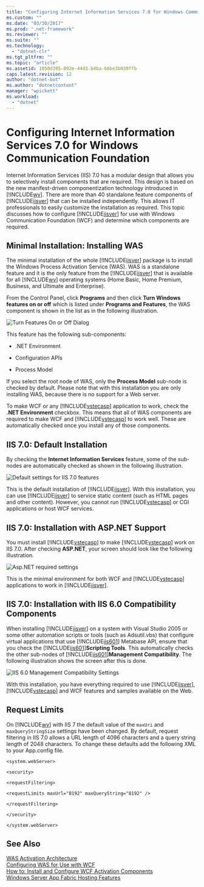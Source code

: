 ```yaml
---
title: "Configuring Internet Information Services 7.0 for Windows Communication Foundation"
ms.custom: ""
ms.date: "03/30/2017"
ms.prod: ".net-framework"
ms.reviewer: ""
ms.suite: ""
ms.technology: 
  - "dotnet-clr"
ms.tgt_pltfrm: ""
ms.topic: "article"
ms.assetid: 1050d395-092e-44d3-b4ba-66be3b039ffb
caps.latest.revision: 12
author: "dotnet-bot"
ms.author: "dotnetcontent"
manager: "wpickett"
ms.workload: 
  - "dotnet"
---
```

# Configuring Internet Information Services 7.0 for Windows Communication Foundation
Internet Information Services (IIS) 7.0 has a modular design that allows you to selectively install components that are required. This design is based on the new manifest-driven componentization technology introduced in [!INCLUDE[wv](../../../../includes/wv-md.md)]. There are more than 40 standalone feature components of [!INCLUDE[iisver](../../../../includes/iisver-md.md)] that can be installed independently. This allows IT professionals to easily customize the installation as required. This topic discusses how to configure [!INCLUDE[iisver](../../../../includes/iisver-md.md)] for use with Windows Communication Foundation (WCF) and determine which components are required.  
  
## Minimal Installation: Installing WAS  
 The minimal installation of the whole [!INCLUDE[iisver](../../../../includes/iisver-md.md)] package is to install the Windows Process Activation Service (WAS). WAS is a standalone feature and it is the only feature from the [!INCLUDE[iisver](../../../../includes/iisver-md.md)] that is available for all [!INCLUDE[wv](../../../../includes/wv-md.md)] operating systems (Home Basic, Home Premium, Business, and Ultimate and Enterprise).  
  
 From the Control Panel, click **Programs** and then click **Turn Windows features on or off** which is listed under **Programs and Features**, the WAS component is shown in the list as in the following illustration.  
  
 ![Turn Features On or Off Dialog](../../../../docs/framework/wcf/feature-details/media/wcfc-turnfeaturesonoroffs.gif "wcfc_TurnFeaturesOnOrOffs")  
  
 This feature has the following sub-components:  
  
-   .NET Environment  
  
-   Configuration APIs  
  
-   Process Model  
  
 If you select the root node of WAS, only the **Process Model** sub-node is checked by default. Please note that with this installation you are only installing WAS, because there is no support for a Web server.  
  
 To make WCF or any [!INCLUDE[vstecasp](../../../../includes/vstecasp-md.md)] application to work, check the **.NET Environment** checkbox. This means that all of WAS components are required to make WCF and [!INCLUDE[vstecasp](../../../../includes/vstecasp-md.md)] to work well. These are automatically checked once you install any of those components.  
  
## IIS 7.0: Default Installation  
 By checking the **Internet Information Services** feature, some of the sub-nodes are automatically checked as shown in the following illustration.  
  
 ![Default settings for IIS 7.0 features](../../../../docs/framework/wcf/feature-details/media/wcfc-turningfeaturesonoroff2.gif "wcfc_TurningFeaturesOnOrOff2")  
  
 This is the default installation of [!INCLUDE[iisver](../../../../includes/iisver-md.md)]. With this installation, you can use [!INCLUDE[iisver](../../../../includes/iisver-md.md)] to service static content (such as HTML pages and other content). However, you cannot run [!INCLUDE[vstecasp](../../../../includes/vstecasp-md.md)] or CGI applications or host WCF services.  
  
## IIS 7.0: Installation with ASP.NET Support  
 You must install [!INCLUDE[vstecasp](../../../../includes/vstecasp-md.md)] to make [!INCLUDE[vstecasp](../../../../includes/vstecasp-md.md)] work on IIS 7.0. After checking **ASP.NET**, your screen should look like the following illustration.  
  
 ![Asp.NET required settings](../../../../docs/framework/wcf/feature-details/media/wcfc-trunfeaturesonoroff3s.gif "wcfc_TrunFeaturesOnOrOFf3s")  
  
 This is the minimal environment for both WCF and [!INCLUDE[vstecasp](../../../../includes/vstecasp-md.md)] applications to work in [!INCLUDE[iisver](../../../../includes/iisver-md.md)].  
  
## IIS 7.0: Installation with IIS 6.0 Compatibility Components  
 When installing [!INCLUDE[iisver](../../../../includes/iisver-md.md)] on a system with Visual Studio 2005 or some other automation scripts or tools (such as Adsutil.vbs) that configure virtual applications that use [!INCLUDE[iis601](../../../../includes/iis601-md.md)] Metabase API, ensure that you check the [!INCLUDE[iis601](../../../../includes/iis601-md.md)]**Scripting Tools**. This automatically checks the other sub-nodes of [!INCLUDE[iis601](../../../../includes/iis601-md.md)]**Management Compatibility**. The following illustration shows the screen after this is done.  
  
 ![IIS 6.0 Management Compatibility Settings](../../../../docs/framework/wcf/feature-details/media/scfc-turnfeaturesonoroff5s.gif "scfc_TurnFeaturesOnOrOff5s")  
  
 With this installation, you have everything required to use [!INCLUDE[iisver](../../../../includes/iisver-md.md)], [!INCLUDE[vstecasp](../../../../includes/vstecasp-md.md)] and WCF features and samples available on the Web.  
  
## Request Limits  
 On [!INCLUDE[wv](../../../../includes/wv-md.md)] with IIS 7 the default value of the `maxUri` and `maxQueryStringSize` settings have been changed. By default, request filtering in IIS 7.0 allows a URL length of 4096 characters and a query string length of 2048 characters. To change these defaults add the following XML to your App.config file.  
  
 `<system.webServer>`  
  
 `<security>`  
  
 `<requestFiltering>`  
  
 `<requestLimits maxUrl="8192" maxQueryString="8192" />`  
  
 `</requestFiltering>`  
  
 `</security>`  
  
 `</system.webServer>`  
  
## See Also  
 [WAS Activation Architecture](../../../../docs/framework/wcf/feature-details/was-activation-architecture.md)  
 [Configuring WAS for Use with WCF](../../../../docs/framework/wcf/feature-details/configuring-the-wpa--service-for-use-with-wcf.md)  
 [How to: Install and Configure WCF Activation Components](../../../../docs/framework/wcf/feature-details/how-to-install-and-configure-wcf-activation-components.md)  
 [Windows Server App Fabric Hosting Features](http://go.microsoft.com/fwlink/?LinkId=201276)
